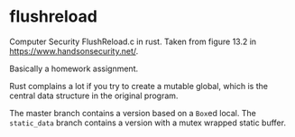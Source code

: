# flushreload
Computer Security FlushReload.c in rust. 
Taken from figure 13.2 in https://www.handsonsecurity.net/. 

Basically a homework assignment. 

Rust complains a lot if you try to create a mutable global, which is the central data structure in the original program. 

The master branch contains a version based on a `Box`ed  local. 
The `static_data` branch contains a version with a mutex wrapped static buffer.
